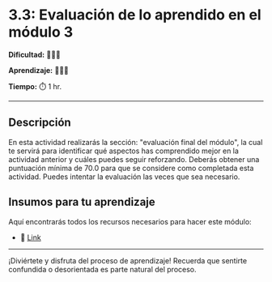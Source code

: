 # 3.3: Evaluación de lo aprendido en el módulo 3


**Dificultad:** 🌻🌻🌻


**Aprendizaje:** 🍯🍯🍯

**Tiempo:** ⏱️ 1 hr.

---

## Descripción

En esta actividad realizarás la sección: "evaluación final del módulo", la cual te servirá para identificar qué aspectos has comprendido mejor en la actividad anterior y cuáles puedes seguir reforzando. 
Deberás obtener una puntuación mínima de 70.0 para que se considere como completada esta actividad. Puedes intentar la evaluación las veces que sea necesario.


## Insumos para tu aprendizaje

Aquí encontrarás todos los recursos necesarios para hacer este módulo: 
- 📄 [Link](https://awseducate.instructure.com/courses/914/modules)


---

¡Diviértete y disfruta del proceso de aprendizaje! Recuerda que sentirte confundida o desorientada es parte natural del proceso.
